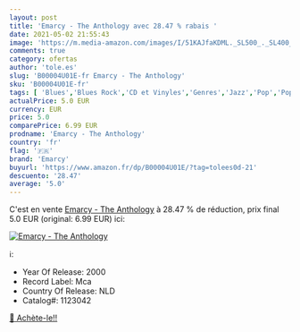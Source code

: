```yaml
---
layout: post
title: 'Emarcy - The Anthology avec 28.47 % rabais '
date: 2021-05-02 21:55:43
image: 'https://m.media-amazon.com/images/I/51KAJfaKDML._SL500_._SL400_.jpg'
comments: true
category: ofertas
author: 'tole.es'
slug: 'B00004U01E-fr Emarcy - The Anthology'
sku: 'B00004U01E-fr'
tags: [ 'Blues','Blues Rock','CD et Vinyles','Genres','Jazz','Pop','Pop R&B','R&B classique','R&B, Soul et Funk','Rock','Rock n Roll','Rock rétro','emarcy', ]
actualPrice: 5.0 EUR
currency: EUR
price: 5.0
comparePrice: 6.99 EUR
prodname: 'Emarcy - The Anthology'
country: 'fr'
flag: '🇫🇷'
brand: 'Emarcy'
buyurl: 'https://www.amazon.fr/dp/B00004U01E/?tag=tolees0d-21'
descuento: '28.47'
average: '5.0'
---
```


C'est en vente [Emarcy - The Anthology](https://www.amazon.fr/dp/B00004U01E/?tag=tolees0d-21)  à  28.47 % de réduction, prix final  5.0 EUR (original: 6.99 EUR) ici:

[![Emarcy - The Anthology](https://m.media-amazon.com/images/I/51KAJfaKDML._SL500_._SL400_.jpg)](https://www.amazon.fr/dp/B00004U01E/?tag=tolees0d-21)

ℹ️:

- Year Of Release: 2000
- Record Label: Mca
- Country Of Release: NLD
- Catalog#: 1123042

[🛒 Achète-le!!](https://www.amazon.fr/dp/B00004U01E/?tag=tolees0d-21)
